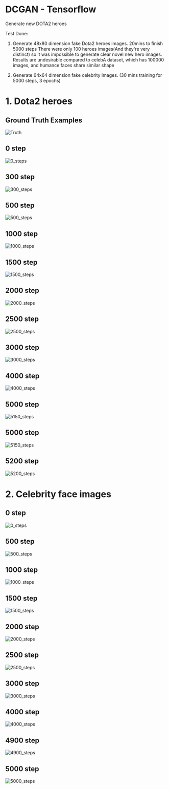 # DCGAN - Tensorflow
Generate new DOTA2 heroes 

Test Done:
1. Generate 48x80 dimension fake Dota2 heroes images.
20mins to finish 5000 steps
There were only 100 heroes images(And they're very distinct) so it was impossible to generate clear novel new hero images.  
Results are undesirable compared to celebA dataset, which has 100000 images, and humance faces share similar shape

2. Generate 64x64 dimension fake celebrity images. (30 mins training for 5000 steps, 3 epochs)

# 1. Dota2 heroes
## Ground Truth Examples
![Truth](checkpoints/20170821-18/input_000.png)
## 0 step
![0_steps](checkpoints/20170821-18/000.png)
## 300 step
![300_steps](checkpoints/20170821-18/300.png)
## 500 step
![500_steps](checkpoints/20170821-18/500.png)
## 1000 step
![1000_steps](checkpoints/20170821-18/1000.png)
## 1500 step
![1500_steps](checkpoints/20170821-18/1500.png)
## 2000 step
![2000_steps](checkpoints/20170821-18/2000.png)
## 2500 step
![2500_steps](checkpoints/20170821-18/2500.png)
## 3000 step
![3000_steps](checkpoints/20170821-18/3000.png)
## 4000 step
![4000_steps](checkpoints/20170821-18/4000.png)
## 5000 step
![5150_steps](checkpoints/20170821-18/5150.png)
## 5000 step
![5150_steps](checkpoints/20170821-18/5150.png)
## 5200 step
![5200_steps](checkpoints/20170821-18/5200.png)

# 2. Celebrity face images
## 0 step
![0_steps](checkpoints/20170821-17/000.png)
## 500 step
![500_steps](checkpoints/20170821-17/500.png)
## 1000 step
![1000_steps](checkpoints/20170821-17/1000.png)
## 1500 step
![1500_steps](checkpoints/20170821-17/1500.png)
## 2000 step
![2000_steps](checkpoints/20170821-17/2000.png)
## 2500 step
![2500_steps](checkpoints/20170821-17/2500.png)
## 3000 step
![3000_steps](checkpoints/20170821-17/3000.png)
## 4000 step
![4000_steps](checkpoints/20170821-17/4000.png)
## 4900 step
![4900_steps](checkpoints/20170821-17/4900.png)
## 5000 step
![5000_steps](checkpoints/20170821-17/5000.png)
